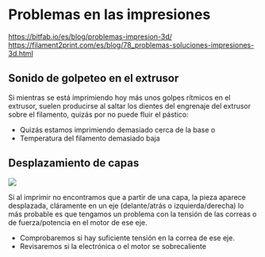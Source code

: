 # Problemas en las impresiones

https://bitfab.io/es/blog/problemas-impresion-3d/
https://filament2print.com/es/blog/78_problemas-soluciones-impresiones-3d.html

## Sonido de golpeteo en el extrusor

Si mientras se está imprimiendo hoy más unos golpes rítmicos en el extrusor, suelen producirse al saltar los dientes del engrenaje del extrusor sobre el filamento, quizás por no puede fluir el pástico:
* Quizás estamos imprimiendo demasiado cerca de la base o 
* Temperatura del filamento demasiado baja


## Desplazamiento de capas

![](https://bitfab.io/wp-content/uploads/2019/12/capas-desplazadas.jpg)

Si al imprimir no encontramos que a partir de una capa, la pieza aparece desplazada, cláramente en un eje (delante/atrás o izquierda/derecha) lo más probable es que tengamos un problema con la tensión de las correas o de fuerza/potencia en el motor de ese eje.
* Comprobaremos si hay suficiente tensión en la correa de ese eje.
* Revisaremos si la electrónica o el motor se sobrecaliente
